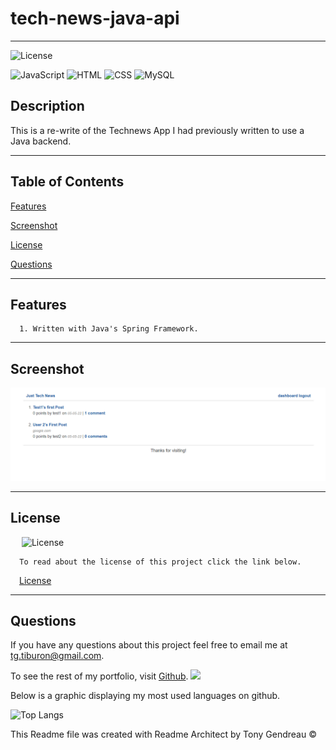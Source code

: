 # tech-news-java-api
---

  ![License](https://img.shields.io/github/license/tgtiburon/tech-news-java-api?style=flat-square)
  
  ![JavaScript](https://img.shields.io/badge/JavaScript-F7DF1E?style=for-the-badge&logo=javascript&logoColor=black) 
  ![HTML](https://img.shields.io/badge/HTML-239120?style=for-the-badge&logo=html5&logoColor=white) 
  ![CSS](https://img.shields.io/badge/CSS-239120?&style=for-the-badge&logo=css3&logoColor=white) 
  ![MySQL](https://img.shields.io/badge/mysql-%2300f.svg?style=for-the-badge&logo=mysql&logoColor=white) 
## Description

This is a re-write of the Technews App I had previously written to use a Java backend.

---
  ## Table of Contents

  [Features](#features)

  [Screenshot](#screenshot)
    
  [License](#license)

  [Questions](#questions)
  
  

---

## Features

      1. Written with Java's Spring Framework. 
---

## Screenshot 
  ![](technews-java.PNG)
  
  




  ---
  ## License 

  &emsp; ![License](https://img.shields.io/github/license/tgtiburon/tech-news-java-api?style=flat-square)

      To read about the license of this project click the link below.

  &emsp;[License](https://github.com/tgtiburon/tech-news-java-api/blob/main/LICENSE) 



---
## Questions

If you have any questions about this project feel free to email me at <tg.tiburon@gmail.com>.  

To see the rest of my portfolio, visit [Github](https://github.com/tgtiburon).
![](./images/GitHub-Mark-32px.png)

Below is a graphic displaying my most used languages on github.

![Top Langs](https://github-readme-stats.vercel.app/api/top-langs/?username=tgtiburon)


This Readme file was created with Readme Architect by Tony Gendreau &copy;
